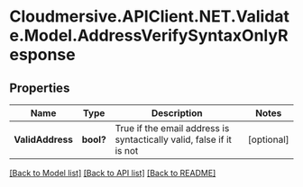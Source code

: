 # Cloudmersive.APIClient.NET.Validate.Model.AddressVerifySyntaxOnlyResponse
## Properties

Name | Type | Description | Notes
------------ | ------------- | ------------- | -------------
**ValidAddress** | **bool?** | True if the email address is syntactically valid, false if it is not | [optional] 

[[Back to Model list]](../README.md#documentation-for-models) [[Back to API list]](../README.md#documentation-for-api-endpoints) [[Back to README]](../README.md)

